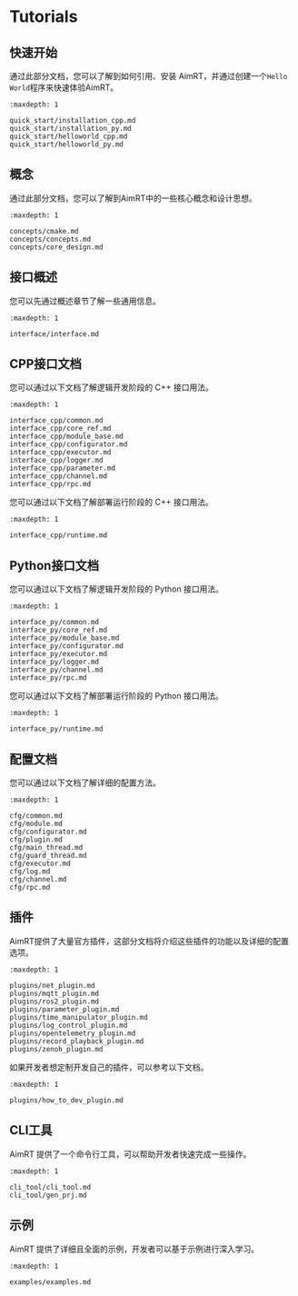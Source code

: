 # Tutorials


## 快速开始

通过此部分文档，您可以了解到如何引用、安装 AimRT，并通过创建一个`Hello World`程序来快速体验AimRT。

```{toctree}
:maxdepth: 1

quick_start/installation_cpp.md
quick_start/installation_py.md
quick_start/helloworld_cpp.md
quick_start/helloworld_py.md
```

## 概念

通过此部分文档，您可以了解到AimRT中的一些核心概念和设计思想。


```{toctree}
:maxdepth: 1

concepts/cmake.md
concepts/concepts.md
concepts/core_design.md
```

## 接口概述

您可以先通过概述章节了解一些通用信息。

```{toctree}
:maxdepth: 1

interface/interface.md
```

## CPP接口文档

<!-- TODO, 本章节待整理-------- -->

您可以通过以下文档了解逻辑开发阶段的 C++ 接口用法。

```{toctree}
:maxdepth: 1

interface_cpp/common.md
interface_cpp/core_ref.md
interface_cpp/module_base.md
interface_cpp/configurator.md
interface_cpp/executor.md
interface_cpp/logger.md
interface_cpp/parameter.md
interface_cpp/channel.md
interface_cpp/rpc.md
```

您可以通过以下文档了解部署运行阶段的 C++ 接口用法。

```{toctree}
:maxdepth: 1

interface_cpp/runtime.md
```



## Python接口文档

<!-- TODO, 本章节待整理-------- -->

您可以通过以下文档了解逻辑开发阶段的 Python 接口用法。

```{toctree}
:maxdepth: 1

interface_py/common.md
interface_py/core_ref.md
interface_py/module_base.md
interface_py/configurator.md
interface_py/executor.md
interface_py/logger.md
interface_py/channel.md
interface_py/rpc.md
```

您可以通过以下文档了解部署运行阶段的 Python 接口用法。

```{toctree}
:maxdepth: 1

interface_py/runtime.md
```

## 配置文档

<!-- TODO, 本章节待整理-------- -->

您可以通过以下文档了解详细的配置方法。

```{toctree}
:maxdepth: 1

cfg/common.md
cfg/module.md
cfg/configurator.md
cfg/plugin.md
cfg/main_thread.md
cfg/guard_thread.md
cfg/executor.md
cfg/log.md
cfg/channel.md
cfg/rpc.md
```

## 插件

<!-- TODO, 本章节待整理-------- -->

AimRT提供了大量官方插件，这部分文档将介绍这些插件的功能以及详细的配置选项。

```{toctree}
:maxdepth: 1

plugins/net_plugin.md
plugins/mqtt_plugin.md
plugins/ros2_plugin.md
plugins/parameter_plugin.md
plugins/time_manipulator_plugin.md
plugins/log_control_plugin.md
plugins/opentelemetry_plugin.md
plugins/record_playback_plugin.md
plugins/zenoh_plugin.md
```

如果开发者想定制开发自己的插件，可以参考以下文档。
```{toctree}
:maxdepth: 1

plugins/how_to_dev_plugin.md
```


## CLI工具

<!-- TODO, 本章节待整理-------- -->

AimRT 提供了一个命令行工具，可以帮助开发者快速完成一些操作。

```{toctree}
:maxdepth: 1

cli_tool/cli_tool.md
cli_tool/gen_prj.md
```


## 示例

<!-- TODO, 本章节待整理-------- -->

AimRT 提供了详细且全面的示例，开发者可以基于示例进行深入学习。

```{toctree}
:maxdepth: 1

examples/examples.md
```
